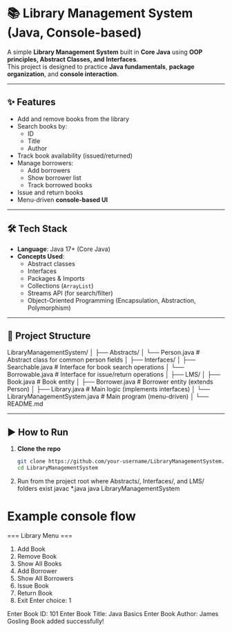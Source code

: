 # 📚 Library Management System (Java, Console-based)

A simple **Library Management System** built in **Core Java** using **OOP principles, Abstract Classes, and Interfaces**.  
This project is designed to practice **Java fundamentals**, **package organization**, and **console interaction**.

---

## ✨ Features
- Add and remove books from the library  
- Search books by:
  - ID  
  - Title  
  - Author  
- Track book availability (issued/returned)  
- Manage borrowers:
  - Add borrowers  
  - Show borrower list  
  - Track borrowed books  
- Issue and return books  
- Menu-driven **console-based UI**  

---

## 🛠️ Tech Stack
- **Language**: Java 17+ (Core Java)  
- **Concepts Used**:
  - Abstract classes  
  - Interfaces  
  - Packages & Imports  
  - Collections (`ArrayList`)  
  - Streams API (for search/filter)  
  - Object-Oriented Programming (Encapsulation, Abstraction, Polymorphism)

---

## 📂 Project Structure
LibraryManagementSystem/
│
├── Abstracts/
│ └── Person.java # Abstract class for common person fields
│
├── Interfaces/
│ ├── Searchable.java # Interface for book search operations
│ └── Borrowable.java # Interface for issue/return operations
│
├── LMS/
│ ├── Book.java # Book entity
│ ├── Borrower.java # Borrower entity (extends Person)
│ ├── Library.java # Main logic (implements interfaces)
│ └── LibraryManagementSystem.java # Main program (menu-driven)
│
└── README.md




---

## ▶️ How to Run

1. **Clone the repo**
   ```sh
   git clone https://github.com/your-username/LibraryManagementSystem.git
   cd LibraryManagementSystem


2. Run from the project root where Abstracts/, Interfaces/, and LMS/ folders exist
   javac *.java
   java LibraryManagementSystem


# Example console flow
=== Library Menu ===
1. Add Book
2. Remove Book
3. Show All Books
4. Add Borrower
5. Show All Borrowers
6. Issue Book
7. Return Book
8. Exit
Enter choice: 1

Enter Book ID: 101
Enter Book Title: Java Basics
Enter Book Author: James Gosling
Book added successfully!

